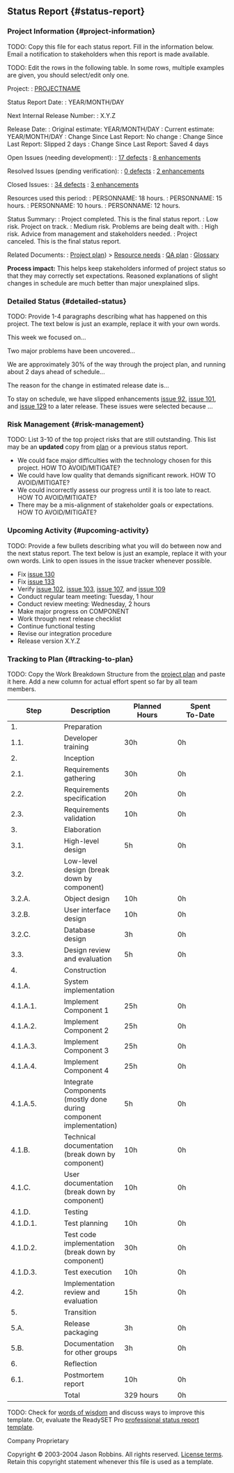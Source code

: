 Status Report {#status-report}
-------------

### Project Information {#project-information}

TODO: Copy this file for each status report. Fill in the information
below. Email a notification to stakeholders when this report is made
available.

TODO: Edit the rows in the following table. In some rows, multiple
examples are given, you should select/edit only one.

Project:
:	[PROJECTNAME](index)

Status Report Date:
:	YEAR/MONTH/DAY

Next Internal Release Number:
:	X.Y.Z

Release Date:
:	Original estimate: YEAR/MONTH/DAY
:	Current estimate: YEAR/MONTH/DAY
:	Change Since Last Report: No change
:	Change Since Last Report: Slipped 2 days
:	Change Since Last Report: Saved 4 days

Open Issues (needing development):
:	[17 defects](ISSUE-TRACKER-QUERY)
:	[8 enhancements]()

Resolved Issues (pending verification):
:	[0 defects]()
:	[2 enhancements]()

Closed Issues:
:	[34 defects]()
:	[3 enhancements]()

Resources used this period:
:	PERSONNAME: 18 hours.
:	PERSONNAME: 15 hours.
:	PERSONNAME: 10 hours.
:	PERSONNAME: 12 hours.

Status Summary:
:	Project completed. This is the final status report.
:	Low risk. Project on track.
:	Medium risk. Problems are being dealt with.
:	High risk. Advice from management and stakeholders needed.
:	Project canceled. This is the final status report.

Related Documents:
:	[Project plan](plan)) &gt; [Resource needs](resource-needs)
:	[QA plan](plan)
:	[Glossary](glossary)


**Process impact:** This helps keep stakeholders informed of project
status so that they may correctly set expectations. Reasoned
explanations of slight changes in schedule are much better than major
unexplained slips.

### Detailed Status {#detailed-status}

TODO: Provide 1-4 paragraphs describing what has happened on this
project. The text below is just an example, replace it with your own
words.

This week we focused on...

Two major problems have been uncovered...

We are approximately 30% of the way through the project plan, and
running about 2 days ahead of schedule...

The reason for the change in estimated release date is...

To stay on schedule, we have slipped enhancements [issue
92](ISSUE-TRACKER-URL), [issue 101](ISSUE-TRACKER-URL), and [issue
129](ISSUE-TRACKER-URL) to a later release. These issues were selected
because ...

### Risk Management {#risk-management}

TODO: List 3-10 of the top project risks that are still outstanding.
This list may be an **updated** copy from [plan](plan#risks)
or a previous status report.

-   We could face major difficulties with the technology chosen for
    this project. HOW TO AVOID/MITIGATE?
-   We could have low quality that demands significant rework. HOW TO
    AVOID/MITIGATE?
-   We could incorrectly assess our progress until it is too late
    to react. HOW TO AVOID/MITIGATE?
-   There may be a mis-alignment of stakeholder goals or expectations.
    HOW TO AVOID/MITIGATE?

### Upcoming Activity {#upcoming-activity}

TODO: Provide a few bullets describing what you will do between now and
the next status report. The text below is just an example, replace it
with your own words. Link to open issues in the issue tracker whenever
possible.

-   Fix [issue 130](ISSUE-TRACKER-URL)
-   Fix [issue 133](ISSUE-TRACKER-URL)
-   Verify [issue 102](ISSUE-TRACKER-URL), [issue
    103](ISSUE-TRACKER-URL), [issue 107](ISSUE-TRACKER-URL), and [issue
    109](ISSUE-TRACKER-URL)
-   Conduct regular team meeting: Tuesday, 1 hour
-   Conduct review meeting: Wednesday, 2 hours
-   Make major progress on COMPONENT
-   Work through next release checklist
-   Continue functional testing
-   Revise our integration procedure
-   Release version X.Y.Z

### Tracking to Plan {#tracking-to-plan}

TODO: Copy the Work Breakdown Structure from the [project plan](plan) and paste it here.
Add a new column for actual effort spent so far by all team members.

<table>
    <colgroup>
        <col width="25%" />
        <col width="25%" />
        <col width="25%" />
        <col width="25%" />
    </colgroup>
    <thead>
        <tr class="header">
            <th>Step</th>
            <th>Description</th>
            <th>
                <div>
                    Planned
                </div>
                <div>
                    Hours
                </div>
            </th>
            <th>
                <div>
                    Spent
                </div>
                <div>
                    To-Date
                </div>
            </th>
        </tr>
    </thead>
    <tbody>
        <tr class="odd">
            <td>1.</td>
            <td>Preparation</td>
            <td></td>
            <td></td>
        </tr>
        <tr class="even">
            <td>1.1.</td>
            <td>Developer training</td>
            <td>30h</td>
            <td>0h</td>
        </tr>
        <tr class="odd">
            <td>2.</td>
            <td>Inception</td>
            <td></td>
            <td></td>
        </tr>
        <tr class="even">
            <td>2.1.</td>
            <td>Requirements gathering</td>
            <td>30h</td>
            <td>0h</td>
        </tr>
        <tr class="odd">
            <td>2.2.</td>
            <td>Requirements specification</td>
            <td>20h</td>
            <td>0h</td>
        </tr>
        <tr class="even">
            <td>2.3.</td>
            <td>Requirements validation</td>
            <td>10h</td>
            <td>0h</td>
        </tr>
        <tr class="odd">
            <td>3.</td>
            <td>Elaboration</td>
            <td></td>
            <td></td>
        </tr>
        <tr class="even">
            <td>3.1.</td>
            <td>High-level design</td>
            <td>5h</td>
            <td>0h</td>
        </tr>
        <tr class="odd">
            <td>3.2.</td>
            <td>Low-level design (break down by component)</td>
            <td></td>
            <td></td>
        </tr>
        <tr class="even">
            <td>3.2.A.</td>
            <td>Object design</td>
            <td>10h</td>
            <td>0h</td>
        </tr>
        <tr class="odd">
            <td>3.2.B.</td>
            <td>User interface design</td>
            <td>10h</td>
            <td>0h</td>
        </tr>
        <tr class="even">
            <td>3.2.C.</td>
            <td>Database design</td>
            <td>3h</td>
            <td>0h</td>
        </tr>
        <tr class="odd">
            <td>3.3.</td>
            <td>Design review and evaluation</td>
            <td>5h</td>
            <td>0h</td>
        </tr>
        <tr class="even">
            <td>4.</td>
            <td>Construction</td>
            <td></td>
            <td></td>
        </tr>
        <tr class="odd">
            <td>4.1.A.</td>
            <td>System implementation</td>
            <td></td>
            <td></td>
        </tr>
        <tr class="even">
            <td>4.1.A.1.</td>
            <td>Implement Component 1</td>
            <td>25h</td>
            <td>0h</td>
        </tr>
        <tr class="odd">
            <td>4.1.A.2.</td>
            <td>Implement Component 2</td>
            <td>25h</td>
            <td>0h</td>
        </tr>
        <tr class="even">
            <td>4.1.A.3.</td>
            <td>Implement Component 3</td>
            <td>25h</td>
            <td>0h</td>
        </tr>
        <tr class="odd">
            <td>4.1.A.4.</td>
            <td>Implement Component 4</td>
            <td>25h</td>
            <td>0h</td>
        </tr>
        <tr class="even">
            <td>4.1.A.5.</td>
            <td>
                <div>
                    Integrate Components
                </div>
                <div>
                    (mostly done during component implementation)
                </div>
            </td>
            <td>5h</td>
            <td>0h</td>
        </tr>
        <tr class="odd">
            <td>4.1.B.</td>
            <td>Technical documentation (break down by component)</td>
            <td>10h</td>
            <td>0h</td>
        </tr>
        <tr class="even">
            <td>4.1.C.</td>
            <td>User documentation (break down by component)</td>
            <td>10h</td>
            <td>0h</td>
        </tr>
        <tr class="odd">
            <td>4.1.D.</td>
            <td>Testing</td>
            <td></td>
            <td></td>
        </tr>
        <tr class="even">
            <td>4.1.D.1.</td>
            <td>Test planning</td>
            <td>10h</td>
            <td>0h</td>
        </tr>
        <tr class="odd">
            <td>4.1.D.2.</td>
            <td>Test code implementation (break down by component)</td>
            <td>30h</td>
            <td>0h</td>
        </tr>
        <tr class="even">
            <td>4.1.D.3.</td>
            <td>Test execution</td>
            <td>10h</td>
            <td>0h</td>
        </tr>
        <tr class="odd">
            <td>4.2.</td>
            <td>Implementation review and evaluation</td>
            <td>15h</td>
            <td>0h</td>
        </tr>
        <tr class="even">
            <td>5.</td>
            <td>Transition</td>
            <td></td>
            <td></td>
        </tr>
        <tr class="odd">
            <td>5.A.</td>
            <td>Release packaging</td>
            <td>3h</td>
            <td>0h</td>
        </tr>
        <tr class="even">
            <td>5.B.</td>
            <td>Documentation for other groups</td>
            <td>3h</td>
            <td>0h</td>
        </tr>
        <tr class="odd">
            <td>6.</td>
            <td>Reflection</td>
            <td></td>
            <td></td>
        </tr>
        <tr class="even">
            <td>6.1.</td>
            <td>Postmortem report</td>
            <td>10h</td>
            <td>0h</td>
        </tr>
        <tr class="odd">
            <td></td>
            <td>Total</td>
            <td>329 hours</td>
            <td>0h</td>
        </tr>
    </tbody>
</table>

TODO: Check for [words of
wisdom](http://readyset.tigris.org/words-of-wisdom/status-report.html)
and discuss ways to improve this template. Or, evaluate the ReadySET Pro
[professional status report
template](http://www.readysetpro.com/ "pro use case template and sample test plan").

Company Proprietary

Copyright © 2003-2004 Jason Robbins. All rights reserved. [License
terms](readyset-license.html). Retain this copyright statement whenever
this file is used as a template.


